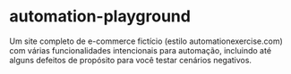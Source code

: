 # automation-playground
Um site completo de e-commerce fictício (estilo automationexercise.com) com várias funcionalidades intencionais para automação, incluindo até alguns defeitos de propósito para você testar cenários negativos.
